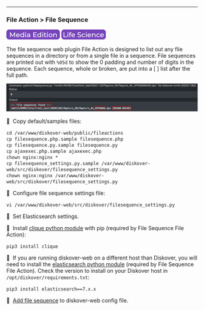 ___
### File Action > File Sequence 

![Image: AJA Diskover Media Edition Label](images/button_edition_media.png)&nbsp;![Image: Life Science Edition Label](images/button_edition_life_science.png)

The file sequence web plugin File Action is designed to list out any file sequences in a directory or from a single file in a sequence. File sequences are printed out with `%05d` to show the 0 padding and number of digits in the sequence. Each sequence, whole or broken, are put into a [ ] list after the full path.

![Image: File Sequences Results](images/image_file_action_results_tech.png)

🔴 &nbsp;Copy default/samples files:
```
cd /var/www/diskover-web/public/fileactions
cp filesequence.php.sample filesequence.php
cp filesequence.py.sample filesequence.py
cp ajaxexec.php.sample ajaxexec.php
chown nginx:nginx *
cp filesequence_settings.py.sample /var/www/diskover-web/src/diskover/filesequence_settings.py
chown nginx:nginx /var/www/diskover-web/src/diskover/filesequence_settings.py
```

🔴 &nbsp;Configure file sequence settings file:
```
vi /var/www/diskover-web/src/diskover/filesequence_settings.py
```
🔴 &nbsp;Set Elasticsearch settings.

🔴 &nbsp;Install [clique python module](https://pypi.org/project/clique/) with pip (required by File Sequence File Action):
```
pip3 install clique
```

🔴 &nbsp;If you are running diskover-web on a different host than Diskover, you will need to install the [elasticsearch python module](https://pypi.org/project/elasticsearch/) (required by File Sequence File Action). Check the version to install on your Diskover host in `/opt/diskover/requirements.txt`:
```
pip3 install elasticsearch==7.x.x
```

🔴 &nbsp;[Add file sequence](https://docs.diskoverdata.com/diskover_configuration_and_administration_guide/#diskover-web-plugins-file-actions) to diskover-web config file.
